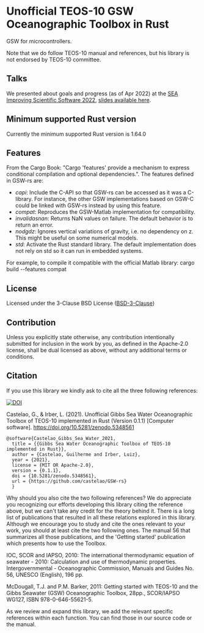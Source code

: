 # Unofficial TEOS-10 GSW Oceanographic Toolbox in Rust

GSW for microcontrollers.

Note that we do follow TEOS-10 manual and references, but his library is not
endorsed by TEOS-10 committee.

## Talks

We presented about goals and progress (as of Apr 2022) at the
[SEA Improving Scientific Software 2022](https://sea.ucar.edu/conference/2022),
[slides available here](https://github.com/castelao/GSW-rs/tree/main/doc/talks).

## Minimum supported Rust version

Currently the minimum supported Rust version is 1.64.0

## Features

From the Cargo Book: "Cargo 'features' provide a mechanism to express
conditional compilation and optional dependencies.". The features defined in
GSW-rs are:

- *capi*: Include the C-API so that GSW-rs can be accessed as it was a
        C-library. For instance, the other GSW implementations based on
        GSW-C could be linked with GSW-rs instead by using this feature.
- *compat*: Reproduces the GSW-Matlab implementation for compatibility.
- *invalidasnan*: Returns NaN values on failure. The default behavior is to
                return an error.
- *nodgdz*: Ignores vertical variations of gravity, i.e. no dependency on z.
          This might be useful on some numerical models.
- *std*: Activate the Rust standard library. The default implementation does not
       rely on std so it can run in embedded systems.

For example, to compile it compatible with the official Matlab library:
cargo build --features compat

## License

Licensed under the 3-Clause BSD License ([BSD-3-Clause](LICENSE))

## Contribution

Unless you explicitly state otherwise, any contribution intentionally submitted
for inclusion in the work by you, as defined in the Apache-2.0 license, shall be
dual licensed as above, without any additional terms or conditions.

## Citation

If you use this library we kindly ask to cite all the three following references:

[![DOI](https://zenodo.org/badge/DOI/10.5281/zenodo.5348561.svg)](https://doi.org/10.5281/zenodo.5348561)

Castelao, G., & Irber, L. (2021). Unofficial Gibbs Sea Water Oceanographic
Toolbox of TEOS-10 implemented in Rust (Version 0.1.1) [Computer software].
https://doi.org/10.5281/zenodo.5348561

```text
@software{Castelao_Gibbs_Sea_Water_2021,
  title = {{Gibbs Sea Water Oceanographic Toolbox of TEOS-10 implemented in Rust}},
  author = {Castelao, Guilherme and Irber, Luiz},
  year = {2021},
  license = {MIT OR Apache-2.0},
  version = {0.1.1},
  doi = {10.5281/zenodo.5348561},
  url = {https://github.com/castelao/GSW-rs}
  }
```

Why should you also cite the two following references? We do appreciate
you recognizing our efforts developing this library citing the reference
above, but we can't take any credit for the theory behind it. There is a
long list of publications that resulted in all these relations explored in
this library. Although we encourage you to study and cite the ones relevant
to your work, you should at least cite the two following ones. The manual 56
that summarizes all those publications, and the 'Getting started' publication
which presents how to use the Toolbox.

IOC, SCOR and IAPSO, 2010: The international thermodynamic equation of
seawater - 2010: Calculation and use of thermodynamic properties.
Intergovernmental - Oceanographic Commission, Manuals and Guides No. 56,
UNESCO (English), 196 pp.

McDougall, T.J. and P.M. Barker, 2011: Getting started with TEOS-10 and the
Gibbs Seawater (GSW) Oceanographic Toolbox, 28pp., SCOR/IAPSO WG127,
ISBN 978-0-646-55621-5.

As we review and expand this library, we add the relevant specific references
within each function. You can find those in our source code or the manual.

